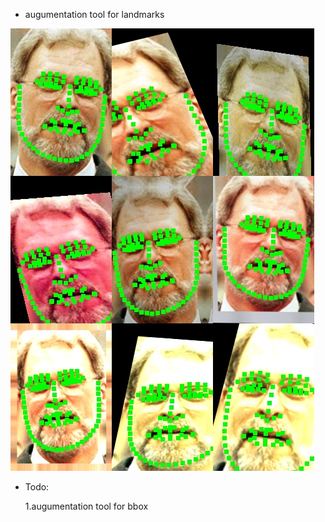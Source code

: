 

- augumentation tool for landmarks

![avatar](scr/image.jpg)


- Todo:

    1.augumentation tool for bbox
